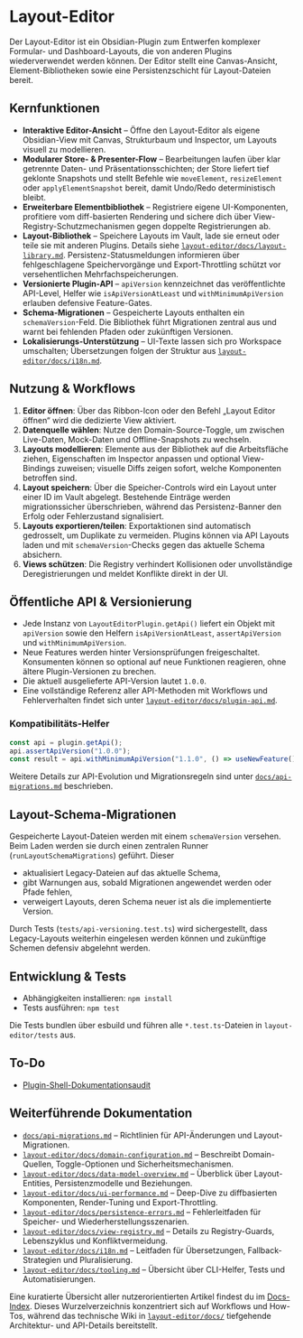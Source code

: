 # Layout-Editor

Der Layout-Editor ist ein Obsidian-Plugin zum Entwerfen komplexer Formular- und Dashboard-Layouts, die von anderen Plugins wiederverwendet werden können. Der Editor stellt eine Canvas-Ansicht, Element-Bibliotheken sowie eine Persistenzschicht für Layout-Dateien bereit.

## Kernfunktionen

- **Interaktive Editor-Ansicht** – Öffne den Layout-Editor als eigene Obsidian-View mit Canvas, Strukturbaum und Inspector, um Layouts visuell zu modellieren.
- **Modularer Store- & Presenter-Flow** – Bearbeitungen laufen über klar getrennte Daten- und Präsentationsschichten; der Store liefert tief geklonte Snapshots und stellt Befehle wie `moveElement`, `resizeElement` oder `applyElementSnapshot` bereit, damit Undo/Redo deterministisch bleibt.
- **Erweiterbare Elementbibliothek** – Registriere eigene UI-Komponenten, profitiere vom diff-basierten Rendering und sichere dich über View-Registry-Schutzmechanismen gegen doppelte Registrierungen ab.
- **Layout-Bibliothek** – Speichere Layouts im Vault, lade sie erneut oder teile sie mit anderen Plugins. Details siehe
  [`layout-editor/docs/layout-library.md`](layout-editor/docs/layout-library.md). Persistenz-Statusmeldungen informieren über fehlgeschlagene Speichervorgänge und Export-Throttling schützt vor versehentlichen Mehrfachspeicherungen.
- **Versionierte Plugin-API** – `apiVersion` kennzeichnet das veröffentlichte API-Level, Helfer wie `isApiVersionAtLeast` und `withMinimumApiVersion` erlauben defensive Feature-Gates.
- **Schema-Migrationen** – Gespeicherte Layouts enthalten ein `schemaVersion`-Feld. Die Bibliothek führt Migrationen zentral aus und warnt bei fehlenden Pfaden oder zukünftigen Versionen.
- **Lokalisierungs-Unterstützung** – UI-Texte lassen sich pro Workspace umschalten; Übersetzungen folgen der Struktur aus [`layout-editor/docs/i18n.md`](layout-editor/docs/i18n.md).

## Nutzung & Workflows

1. **Editor öffnen**: Über das Ribbon-Icon oder den Befehl „Layout Editor öffnen“ wird die dedizierte View aktiviert.
2. **Datenquelle wählen**: Nutze den Domain-Source-Toggle, um zwischen Live-Daten, Mock-Daten und Offline-Snapshots zu wechseln.
3. **Layouts modellieren**: Elemente aus der Bibliothek auf die Arbeitsfläche ziehen, Eigenschaften im Inspector anpassen und optional View-Bindings zuweisen; visuelle Diffs zeigen sofort, welche Komponenten betroffen sind.
4. **Layout speichern**: Über die Speicher-Controls wird ein Layout unter einer ID im Vault abgelegt. Bestehende Einträge werden migrationssicher überschrieben, während das Persistenz-Banner den Erfolg oder Fehlerzustand signalisiert.
5. **Layouts exportieren/teilen**: Exportaktionen sind automatisch gedrosselt, um Duplikate zu vermeiden. Plugins können via API Layouts laden und mit `schemaVersion`-Checks gegen das aktuelle Schema absichern.
6. **Views schützen**: Die Registry verhindert Kollisionen oder unvollständige Deregistrierungen und meldet Konflikte direkt in der UI.

## Öffentliche API & Versionierung

- Jede Instanz von `LayoutEditorPlugin.getApi()` liefert ein Objekt mit `apiVersion` sowie den Helfern `isApiVersionAtLeast`, `assertApiVersion` und `withMinimumApiVersion`.
- Neue Features werden hinter Versionsprüfungen freigeschaltet. Konsumenten können so optional auf neue Funktionen reagieren, ohne ältere Plugin-Versionen zu brechen.
- Die aktuell ausgelieferte API-Version lautet `1.0.0`.
- Eine vollständige Referenz aller API-Methoden mit Workflows und Fehlerverhalten findet sich unter [`layout-editor/docs/plugin-api.md`](layout-editor/docs/plugin-api.md).

### Kompatibilitäts-Helfer

```ts
const api = plugin.getApi();
api.assertApiVersion("1.0.0");
const result = api.withMinimumApiVersion("1.1.0", () => useNewFeature());
```

Weitere Details zur API-Evolution und Migrationsregeln sind unter [`docs/api-migrations.md`](docs/api-migrations.md) beschrieben.

## Layout-Schema-Migrationen

Gespeicherte Layout-Dateien werden mit einem `schemaVersion` versehen. Beim Laden werden sie durch einen zentralen Runner (`runLayoutSchemaMigrations`) geführt. Dieser

- aktualisiert Legacy-Dateien auf das aktuelle Schema,
- gibt Warnungen aus, sobald Migrationen angewendet werden oder Pfade fehlen,
- verweigert Layouts, deren Schema neuer ist als die implementierte Version.

Durch Tests (`tests/api-versioning.test.ts`) wird sichergestellt, dass Legacy-Layouts weiterhin eingelesen werden können und zukünftige Schemen defensiv abgelehnt werden.

## Entwicklung & Tests

- Abhängigkeiten installieren: `npm install`
- Tests ausführen: `npm test`

Die Tests bundlen über esbuild und führen alle `*.test.ts`-Dateien in `layout-editor/tests` aus.

## To-Do

- [Plugin-Shell-Dokumentationsaudit](todo/plugin-shell-doc-audit.md)

## Weiterführende Dokumentation

- [`docs/api-migrations.md`](docs/api-migrations.md) – Richtlinien für API-Änderungen und Layout-Migrationen.
- [`layout-editor/docs/domain-configuration.md`](layout-editor/docs/domain-configuration.md) – Beschreibt Domain-Quellen, Toggle-Optionen und Sicherheitsmechanismen.
- [`layout-editor/docs/data-model-overview.md`](layout-editor/docs/data-model-overview.md) – Überblick über Layout-Entities, Persistenzmodelle und Beziehungen.
- [`layout-editor/docs/ui-performance.md`](layout-editor/docs/ui-performance.md) – Deep-Dive zu diffbasierten Komponenten, Render-Tuning und Export-Throttling.
- [`layout-editor/docs/persistence-errors.md`](layout-editor/docs/persistence-errors.md) – Fehlerleitfaden für Speicher- und Wiederherstellungsszenarien.
- [`layout-editor/docs/view-registry.md`](layout-editor/docs/view-registry.md) – Details zu Registry-Guards, Lebenszyklus und Konfliktvermeidung.
- [`layout-editor/docs/i18n.md`](layout-editor/docs/i18n.md) – Leitfaden für Übersetzungen, Fallback-Strategien und Pluralisierung.
- [`layout-editor/docs/tooling.md`](layout-editor/docs/tooling.md) – Übersicht über CLI-Helfer, Tests und Automatisierungen.

Eine kuratierte Übersicht aller nutzerorientierten Artikel findest du im [Docs-Index](docs/README.md). Dieses Wurzelverzeichnis konzentriert sich auf Workflows und How-Tos, während das technische Wiki in [`layout-editor/docs/`](layout-editor/docs/) tiefgehende Architektur- und API-Details bereitstellt.

